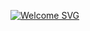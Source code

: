 [![Welcome SVG](https://readme-typing-svg.demolab.com/?lines=First+line+of+text;Second+line+of+text)](https://git.io/typing-svg)
